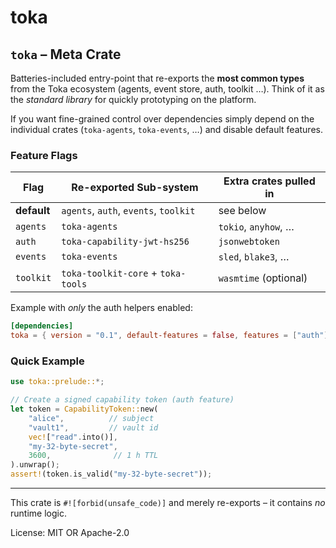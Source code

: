 # toka

## `toka` – Meta Crate

Batteries-included entry-point that re-exports the **most common types** from
the Toka ecosystem (agents, event store, auth, toolkit …).  Think of it as
the *standard library* for quickly prototyping on the platform.

If you want fine-grained control over dependencies simply depend on the
individual crates (`toka-agents`, `toka-events`, …) and disable default
features.

### Feature Flags
| Flag       | Re-exported Sub-system | Extra crates pulled in |
|------------|------------------------|------------------------|
| **default** | `agents`, `auth`, `events`, `toolkit` | see below |
| `agents`   | `toka-agents`        | `tokio`, `anyhow`, … |
| `auth`     | `toka-capability-jwt-hs256` | `jsonwebtoken` |
| `events`   | `toka-events`        | `sled`, `blake3`, … |
| `toolkit`  | `toka-toolkit-core` + `toka-tools` | `wasmtime` (optional) |

Example with _only_ the auth helpers enabled:
```toml
[dependencies]
toka = { version = "0.1", default-features = false, features = ["auth"] }
```

### Quick Example
```rust
use toka::prelude::*;

// Create a signed capability token (auth feature)
let token = CapabilityToken::new(
    "alice",          // subject
    "vault1",         // vault id
    vec!["read".into()],
    "my-32-byte-secret",
    3600,              // 1 h TTL
).unwrap();
assert!(token.is_valid("my-32-byte-secret"));
```

---
This crate is `#![forbid(unsafe_code)]` and merely re-exports – it contains
*no* runtime logic.

License: MIT OR Apache-2.0
